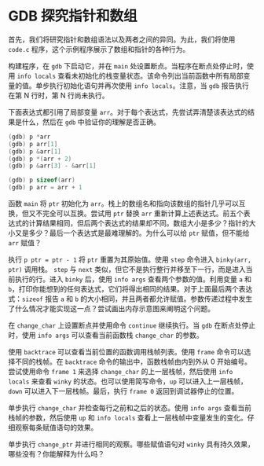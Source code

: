 # GDB 探究指针和数组

首先，我们将研究指针和数组语法以及两者之间的异同。为此，我们将使用 `code.c` 程序，这个示例程序展示了数组和指针的各种行为。

构建程序，在 `gdb` 下启动它，并在 `main` 处设置断点。当程序在断点处停止时，使用 `info locals` 查看未初始化的栈变量状态。该命令列出当前函数中所有局部变量的值。单步执行初始化语句并再次使用 `info locals`。注意，当 `gdb` 报告执行在第 N 行时，第 N 行尚未执行。

下面表达式都引用了局部变量 `arr`。对于每个表达式，先尝试弄清楚该表达式的结果是什么，然后在 `gdb` 中验证你的理解是否正确。

```c
(gdb) p *arr
(gdb) p arr[1]
(gdb) p &arr[1]
(gdb) p *(arr + 2)
(gdb) p &arr[3] - &arr[1]

(gdb) p sizeof(arr)
(gdb) p arr = arr + 1
```

函数 `main` 将 `ptr` 初始化为 `arr`。栈上的数组名和指向该数组的指针几乎可以互换，但又不完全可以互换。尝试用 `ptr` 替换 `arr` 重新计算上述表达式。前五个表达式的计算结果相同，但后两个表达式的结果却不同。数组大小是多少？指针的大小又是多少？最后一个表达式是最难理解的。为什么可以给 `ptr` 赋值，但不能给 `arr` 赋值？

执行 `p ptr = ptr - 1` 将 `ptr` 重置为其原始值。使用 `step` 命令进入 `binky(arr, ptr)` 调用栈。 `step` 与 `next` 类似，但它不是执行整行并移至下一行，而是进入当前执行的行。进入 `binky` 后，使用 `info args` 查看两个参数的值。利用变量 `a` 和 `b`，打印你能想到的任何表达式，它们将得出相同的结果。对于上面最后两个表达式：`sizeof` 报告 `a` 和 `b` 的大小相同，并且两者都允许赋值。参数传递过程中发生了什么情况才能实现这一点？尝试画出内存示意图来阐明这个问题。

在 `change_char` 上设置断点并使用命令 `continue` 继续执行。当 `gdb` 在断点处停止时，使用 `info args` 可以查看当前函数栈 `change_char` 的参数。

使用 `backtrace` 可以查看当前位置的函数调用栈帧列表。使用 `frame` 命令可以选择不同的栈帧。在 `backtrace` 命令的输出中，函数栈帧由内到外从 0 开始编号。尝试使用命令 `frame 1` 来选择 `change_char` 的上一层栈帧，然后使用 `info locals` 来查看 `winky` 的状态。也可以使用简写命令，`up` 可以进入上一层栈帧，`down` 可以进入下一层栈帧。最后，执行 `frame 0` 返回到调试器停止的位置。

单步执行 `change_char` 并检查每行之前和之后的状态。使用 `info args` 查看当前栈帧的参数，然后使用 `up` 和 `info locals` 查看上一层栈帧中变量发生的变化。仔细观察每条赋值语句的效果。

单步执行 `change_ptr` 并进行相同的观察。哪些赋值语句对 `winky` 具有持久效果，哪些没有？你能解释为什么吗？

